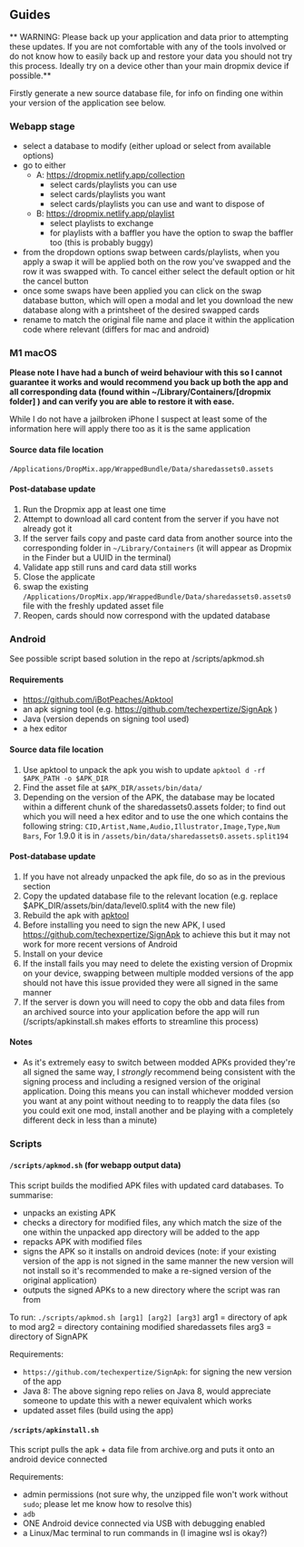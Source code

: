 ## Guides

** WARNING: Please back up your application and data prior to attempting these updates. If you are not comfortable with any of the tools involved or do not know how to easily back up and restore your data you should not try this process. Ideally try on a device other than your main dropmix device if possible.**

Firstly generate a new source database file, for info on finding one within your version of the application see below.

### Webapp stage

- select a database to modify (either upload or select from available options)
- go to either
  - A: https://dropmix.netlify.app/collection
    - select cards/playlists you can use
    - select cards/playlists you want
    - select cards/playlists you can use and want to dispose of
  - B: https://dropmix.netlify.app/playlist
    - select playlists to exchange
    - for playlists with a baffler you have the option to swap the baffler too (this is probably buggy)
- from the dropdown options swap between cards/playlists, when you apply a swap it will be applied both on the row you've swapped and the row it was swapped with. To cancel either select the default option or hit the cancel button
- once some swaps have been applied you can click on the swap database button, which will open a modal and let you download the new database along with a printsheet of the desired swapped cards
- rename to match the original file name and place it within the application code where relevant (differs for mac and android)

### M1 macOS

__Please note I have had a bunch of weird behaviour with this so I cannot guarantee it works and would recommend you back up both the app and all corresponding data (found within ~/Library/Containers/[dropmix folder] ) and can verify you are able to restore it with ease.__

While I do not have a jailbroken iPhone I suspect at least some of the information here will apply there too as it is the same application

#### Source data file location

`/Applications/DropMix.app/WrappedBundle/Data/sharedassets0.assets`

#### Post-database update

1. Run the Dropmix app at least one time
1. Attempt to download all card content from the server if you have not already got it
1. If the server fails copy and paste card data from another source into the corresponding folder in `~/Library/Containers` (it will appear as Dropmix in the Finder but a UUID in the terminal)
1. Validate app still runs and card data still works
1. Close the applicate
1. swap the existing `/Applications/DropMix.app/WrappedBundle/Data/sharedassets0.assets0` file with the freshly updated asset file
1. Reopen, cards should now correspond with the updated database

### Android

See possible script based solution in the repo at /scripts/apkmod.sh 

#### Requirements

- https://github.com/iBotPeaches/Apktool
- an apk signing tool (e.g. https://github.com/techexpertize/SignApk )
- Java (version depends on signing tool used)
- a hex editor

#### Source data file location

1. Use apktool to unpack the apk you wish to update `apktool d -rf $APK_PATH -o $APK_DIR`
1. Find the asset file at `$APK_DIR/assets/bin/data/`
1. Depending on the version of the APK, the database may be located within a different chunk of the sharedassets0.assets folder; to find out which you will need a hex editor and to use the one which contains the following string: `CID,Artist,Name,Audio,Illustrator,Image,Type,Num Bars`, For 1.9.0 it is in `/assets/bin/data/sharedassets0.assets.split194`

#### Post-database update

1. If you have not already unpacked the apk file, do so as in the previous section
1. Copy the updated database file to the relevant location (e.g. replace $APK_DIR/assets/bin/data/level0.split4 with the new file)
1. Rebuild the apk with [apktool](https://github.com/iBotPeaches/Apktool)
1. Before installing you need to sign the new APK, I used https://github.com/techexpertize/SignApk to achieve this but it may not work for more recent versions of Android
1. Install on your device
1. If the install fails you may need to delete the existing version of Dropmix on your device, swapping between multiple modded versions of the app should not have this issue provided they were all signed in the same manner
1. If the server is down you will need to copy the obb and data files from an archived source into your application before the app will run (/scripts/apkinstall.sh makes efforts to streamline this process)

#### Notes

- As it's extremely easy to switch between modded APKs provided they're all signed the same way, I _strongly_ recommend being consistent with the signing process and including a resigned version of the original application. Doing this means you can install whichever modded version you want at any point without needing to to reapply the data files (so you could exit one mod, install another and be playing with a completely different deck in less than a minute)

### Scripts

#### `/scripts/apkmod.sh` (for webapp output data)

This script builds the modified APK files with updated card databases. To summarise:

- unpacks an existing APK
- checks a directory for modified files, any which match the size of the one within the unpacked app directory will be added to the app
- repacks APK with modified files
- signs the APK so it installs on android devices (note: if your existing version of the app is not signed in the same manner the new version will not install so it's recommended to make a re-signed version of the original application)
- outputs the signed APKs to a new directory where the script was ran from

To run: `./scripts/apkmod.sh [arg1] [arg2] [arg3]`
arg1 = directory of apk to mod
arg2 = directory containing modified sharedassets files
arg3 = directory of SignAPK


Requirements:

- `https://github.com/techexpertize/SignApk`: for signing the new version of the app
- Java 8: The above signing repo relies on Java 8, would appreciate someone to update this with a newer equivalent which works
- updated asset files (build using the app)


#### `/scripts/apkinstall.sh`

This script pulls the apk + data file from archive.org and puts it onto an android device connected

Requirements:

- admin permissions (not sure why, the unzipped file won't work without `sudo`; please let me know how to resolve this)
- `adb`
- ONE Android device connected via USB with debugging enabled
- a Linux/Mac terminal to run commands in (I imagine wsl is okay?)
